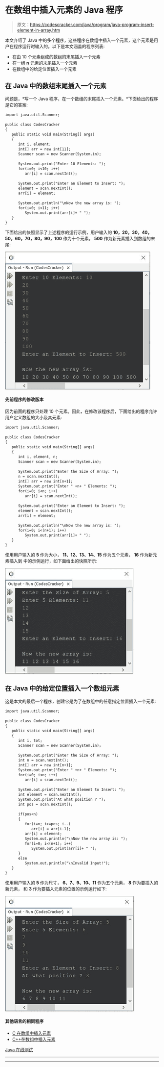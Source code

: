 # 在数组中插入元素的 Java 程序

> 原文：<https://codescracker.com/java/program/java-program-insert-element-in-array.htm>

本文介绍了 Java 中的多个程序，这些程序在数组中插入一个元素，这个元素是用户在程序运行时输入的。以下是本文涵盖的程序列表:

*   在由 10 个元素组成的数组的末尾插入一个元素
*   在一组 **n** 元素的末尾插入一个元素
*   在数组中的给定位置插入一个元素

## 在 Java 中的数组末尾插入一个元素

问题是，*写一个 Java 程序，在一个数组的末尾插入一个元素。*下面给出的程序是它的答案:

```
import java.util.Scanner;

public class CodesCracker
{
   public static void main(String[] args)
   {
      int i, element;
      int[] arr = new int[11];
      Scanner scan = new Scanner(System.in);

      System.out.print("Enter 10 Elements: ");
      for(i=0; i<10; i++)
         arr[i] = scan.nextInt();

      System.out.print("Enter an Element to Insert: ");
      element = scan.nextInt();
      arr[i] = element;

      System.out.println("\nNow the new array is: ");
      for(i=0; i<11; i++)
         System.out.print(arr[i]+ " ");
   }
}
```

下面给出的快照显示了上述程序的运行示例，用户输入的 **10，20，30，40，50，60，70，80，90，100** 作为十个元素， **500** 作为新元素插入到数组的末尾:

![java insert element at end of array](img/52c44c428c143bde2ffd40c1a256952e.png)

#### 先前程序的修改版本

因为前面的程序只处理 10 个元素。因此，在修改该程序后，下面给出的程序允许用户定义数组的大小及其元素:

```
import java.util.Scanner;

public class CodesCracker
{
   public static void main(String[] args)
   {
      int i, element, n;
      Scanner scan = new Scanner(System.in);

      System.out.print("Enter the Size of Array: ");
      n = scan.nextInt();
      int[] arr = new int[n+1];
      System.out.print("Enter " +n+ " Elements: ");
      for(i=0; i<n; i++)
         arr[i] = scan.nextInt();

      System.out.print("Enter an Element to Insert: ");
      element = scan.nextInt();
      arr[i] = element;

      System.out.println("\nNow the new array is: ");
      for(i=0; i<(n+1); i++)
         System.out.print(arr[i]+ " ");
   }
}
```

使用用户输入的 **5** 作为大小， **11、12、13、14、15** 作为五个元素， **16** 作为新元素插入到 中的示例运行，如下面给出的快照所示:

![insert element in at end of array in java](img/18d9be2ee9bc1ec37adbd77ea06195e5.png)

## 在 Java 中的给定位置插入一个数组元素

这是本文的最后一个程序，创建它是为了在数组中的任意指定位置插入一个元素:

```
import java.util.Scanner;

public class CodesCracker
{
   public static void main(String[] args)
   {
      int i, tot;
      Scanner scan = new Scanner(System.in);

      System.out.print("Enter the Size of Array: ");
      int n = scan.nextInt();
      int[] arr = new int[n+1];
      System.out.print("Enter " +n+ " Elements: ");
      for(i=0; i<n; i++)
         arr[i] = scan.nextInt();

      System.out.print("Enter an Element to Insert: ");
      int element = scan.nextInt();
      System.out.print("At what position ? ");
      int pos = scan.nextInt();

      if(pos<n)
      {
         for(i=n; i>=pos; i--)
            arr[i] = arr[i-1];
         arr[i] = element;
         System.out.println("\nNow the new array is: ");
         for(i=0; i<(n+1); i++)
            System.out.print(arr[i]+ " ");
      }
      else
         System.out.println("\nInvalid Input!");
   }
}
```

使用用户输入的 **5** 作为尺寸， **6、7、9、10、11** 作为五个元素， **8** 作为要插入的新元素， 和 **3** 作为要插入元素的位置的示例运行如下:

![java insert element in array at given position](img/e3ed00476652c282da66a109878e2943.png)

#### 其他语言的相同程序

*   [C 在数组中插入元素](/c/program/c-program-insert-element-in-array.htm)
*   [C++在数组中插入元素](/cpp/program/cpp-program-insert-element-in-array.htm)

[Java 在线测试](/exam/showtest.php?subid=1)

* * *

* * *